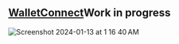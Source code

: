 ## <a href="https://web3-wallet-dapp.vercel.app/">WalletConnect</a>Work in progress
![Screenshot 2024-01-13 at 1 16 40 AM](https://github.com/sudo-self/web3-wallet-dapp/assets/119916323/7524affe-342f-41d4-8751-ce03650200f0)

